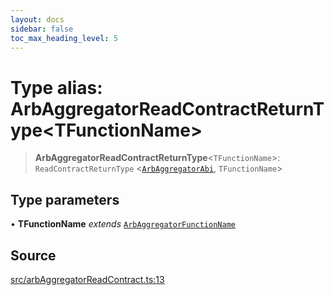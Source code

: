 ```yaml
---
layout: docs
sidebar: false
toc_max_heading_level: 5
---
```


# Type alias: ArbAggregatorReadContractReturnType\<TFunctionName\>

> **ArbAggregatorReadContractReturnType**\<`TFunctionName`\>: `ReadContractReturnType` \<[`ArbAggregatorAbi`](ArbAggregatorAbi.md), `TFunctionName`\>

## Type parameters

• **TFunctionName** *extends* [`ArbAggregatorFunctionName`](ArbAggregatorFunctionName.md)

## Source

[src/arbAggregatorReadContract.ts:13](https://github.com/anegg0/arbitrum-orbit-sdk/blob/b24cbe9cd68eb30d18566196d2c909bd4086db10/src/arbAggregatorReadContract.ts#L13)
